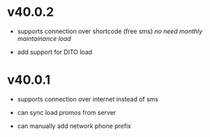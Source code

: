 # v40.0.2

* supports connection over shortcode (free sms) *no need monthly maintainance load*

* add support for DITO load


# v40.0.1

* supports connection over internet instead of sms

* can sync load promos from server

* can manually add network phone prefix
